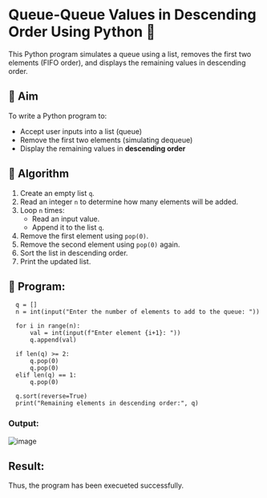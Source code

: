 # Queue-Queue Values in Descending Order Using Python 🧮

This Python program simulates a queue using a list, removes the first two elements (FIFO order), and displays the remaining values in descending order.

## 🎯 Aim

To write a Python program to:
- Accept user inputs into a list (queue)
- Remove the first two elements (simulating dequeue)
- Display the remaining values in **descending order**

## 🧠 Algorithm

1. Create an empty list `q`.
2. Read an integer `n` to determine how many elements will be added.
3. Loop `n` times:
   - Read an input value.
   - Append it to the list `q`.
4. Remove the first element using `pop(0)`.
5. Remove the second element using `pop(0)` again.
6. Sort the list in descending order.
7. Print the updated list.

## 🧪 Program: 
      q = []
      n = int(input("Enter the number of elements to add to the queue: "))
      
      for i in range(n):
          val = int(input(f"Enter element {i+1}: "))
          q.append(val)
      
      if len(q) >= 2:
          q.pop(0)
          q.pop(0)
      elif len(q) == 1:
          q.pop(0)

      q.sort(reverse=True)
      print("Remaining elements in descending order:", q)


### Output:
![image](https://github.com/user-attachments/assets/e28a20e7-422e-4b7e-ad44-f7896bfb0fca)


## Result:
Thus, the program has been execueted successfully.
